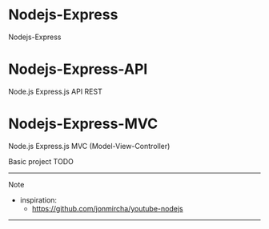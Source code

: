 # Nodejs-Express
Nodejs-Express

# Nodejs-Express-API
Node.js Express.js API REST

# Nodejs-Express-MVC
Node.js Express.js MVC (Model-View-Controller)

Basic project TODO
***
> [!NOTE]
> - inspiration:
>    - https://github.com/jonmircha/youtube-nodejs

***